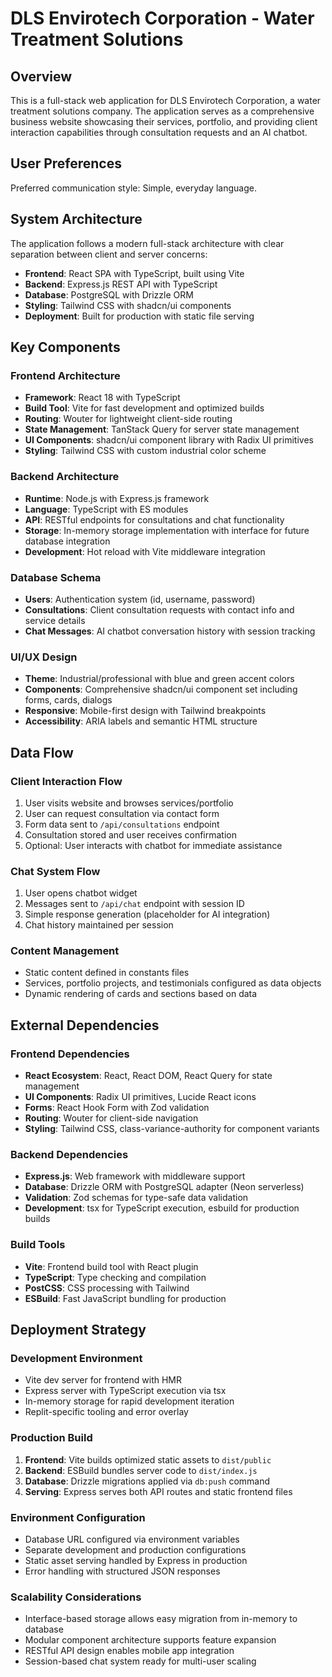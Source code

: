 # DLS Envirotech Corporation - Water Treatment Solutions

## Overview

This is a full-stack web application for DLS Envirotech Corporation, a water treatment solutions company. The application serves as a comprehensive business website showcasing their services, portfolio, and providing client interaction capabilities through consultation requests and an AI chatbot.

## User Preferences

Preferred communication style: Simple, everyday language.

## System Architecture

The application follows a modern full-stack architecture with clear separation between client and server concerns:

- **Frontend**: React SPA with TypeScript, built using Vite
- **Backend**: Express.js REST API with TypeScript
- **Database**: PostgreSQL with Drizzle ORM
- **Styling**: Tailwind CSS with shadcn/ui components
- **Deployment**: Built for production with static file serving

## Key Components

### Frontend Architecture
- **Framework**: React 18 with TypeScript
- **Build Tool**: Vite for fast development and optimized builds
- **Routing**: Wouter for lightweight client-side routing
- **State Management**: TanStack Query for server state management
- **UI Components**: shadcn/ui component library with Radix UI primitives
- **Styling**: Tailwind CSS with custom industrial color scheme

### Backend Architecture
- **Runtime**: Node.js with Express.js framework
- **Language**: TypeScript with ES modules
- **API**: RESTful endpoints for consultations and chat functionality
- **Storage**: In-memory storage implementation with interface for future database integration
- **Development**: Hot reload with Vite middleware integration

### Database Schema
- **Users**: Authentication system (id, username, password)
- **Consultations**: Client consultation requests with contact info and service details
- **Chat Messages**: AI chatbot conversation history with session tracking

### UI/UX Design
- **Theme**: Industrial/professional with blue and green accent colors
- **Components**: Comprehensive shadcn/ui component set including forms, cards, dialogs
- **Responsive**: Mobile-first design with Tailwind breakpoints
- **Accessibility**: ARIA labels and semantic HTML structure

## Data Flow

### Client Interaction Flow
1. User visits website and browses services/portfolio
2. User can request consultation via contact form
3. Form data sent to `/api/consultations` endpoint
4. Consultation stored and user receives confirmation
5. Optional: User interacts with chatbot for immediate assistance

### Chat System Flow
1. User opens chatbot widget
2. Messages sent to `/api/chat` endpoint with session ID
3. Simple response generation (placeholder for AI integration)
4. Chat history maintained per session

### Content Management
- Static content defined in constants files
- Services, portfolio projects, and testimonials configured as data objects
- Dynamic rendering of cards and sections based on data

## External Dependencies

### Frontend Dependencies
- **React Ecosystem**: React, React DOM, React Query for state management
- **UI Components**: Radix UI primitives, Lucide React icons
- **Forms**: React Hook Form with Zod validation
- **Routing**: Wouter for client-side navigation
- **Styling**: Tailwind CSS, class-variance-authority for component variants

### Backend Dependencies
- **Express.js**: Web framework with middleware support
- **Database**: Drizzle ORM with PostgreSQL adapter (Neon serverless)
- **Validation**: Zod schemas for type-safe data validation
- **Development**: tsx for TypeScript execution, esbuild for production builds

### Build Tools
- **Vite**: Frontend build tool with React plugin
- **TypeScript**: Type checking and compilation
- **PostCSS**: CSS processing with Tailwind
- **ESBuild**: Fast JavaScript bundling for production

## Deployment Strategy

### Development Environment
- Vite dev server for frontend with HMR
- Express server with TypeScript execution via tsx
- In-memory storage for rapid development iteration
- Replit-specific tooling and error overlay

### Production Build
1. **Frontend**: Vite builds optimized static assets to `dist/public`
2. **Backend**: ESBuild bundles server code to `dist/index.js`
3. **Database**: Drizzle migrations applied via `db:push` command
4. **Serving**: Express serves both API routes and static frontend files

### Environment Configuration
- Database URL configured via environment variables
- Separate development and production configurations
- Static asset serving handled by Express in production
- Error handling with structured JSON responses

### Scalability Considerations
- Interface-based storage allows easy migration from in-memory to database
- Modular component architecture supports feature expansion
- RESTful API design enables mobile app integration
- Session-based chat system ready for multi-user scaling